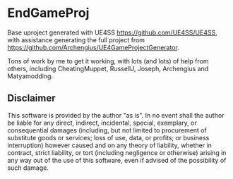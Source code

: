 # EndGameProj


Base uproject generated with UE4SS https://github.com/UE4SS/UE4SS, with assistance generating the full project from https://github.com/Archengius/UE4GameProjectGenerator.

Tons of work by me to get it working, with lots (and lots) of help from others, including CheatingMuppet, RussellJ, Joseph, Archengius and Matyamodding.


## Disclaimer
This software is provided by the author "as is". In no event shall the author be liable for any direct, indirect, incidental, special, exemplary, or consequential damages (including, but not limited to procurement of substitute goods or services; loss of use, data, or profits; or business interruption) however caused and on any theory of liability, whether in contract, strict liability, or tort (including negligence or otherwise) arising in any way out of the use of this software, even if advised of the possibility of such damage.
